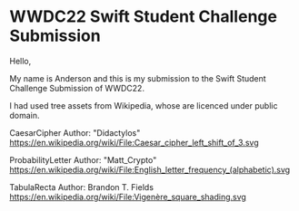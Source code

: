 #  WWDC22 Swift Student Challenge Submission

Hello,

My name is Anderson and this is my submission to the
Swift Student Challenge Submission of WWDC22.

I had used tree assets from Wikipedia, whose are licenced under public domain.

CaesarCipher
Author: "Didactylos"
https://en.wikipedia.org/wiki/File:Caesar_cipher_left_shift_of_3.svg

ProbabilityLetter
Author: "Matt_Crypto"
https://en.wikipedia.org/wiki/File:English_letter_frequency_(alphabetic).svg

TabulaRecta
Author: Brandon T. Fields
https://en.wikipedia.org/wiki/File:Vigenère_square_shading.svg
